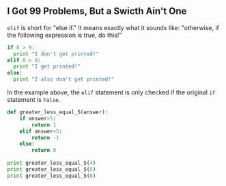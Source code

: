 ## I Got 99 Problems, But a Swicth Ain't One

`elif` is short for "else if." It means exactly what it sounds like: "otherwise, if the following expression is true, do this!"

```python
if 8 > 9:
  print "I don't get printed!"
elif 8 < 9:
  print "I get printed!"
else:
  print "I also don't get printed!"
 ``` 
  
In the example above, the `elif` statement is only checked if the original `if` statement is `False`.

```python
def greater_less_equal_5(answer):
    if answer>5:
        return 1
    elif answer<5:          
        return -1
    else:
        return 0
        
print greater_less_equal_5(4)
print greater_less_equal_5(5)
print greater_less_equal_5(6)
``` 
